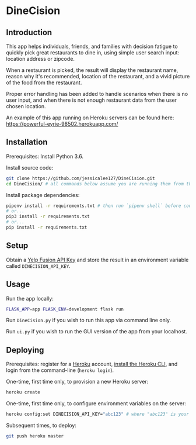 # DineCision

## Introduction

This app helps individuals, friends, and families with decision fatigue to quickly pick great restaurants to dine in, using simple user search input: location address or zipcode. 

When a restaurant is picked, the result will display the restaurant name, reason why it's recommended, location of the restaurant, and a vivid picture of the food from the restaurant.

Proper error handling has been added to handle scenarios when there is no user input, and when there is not enough restaurant data from the user chosen location.

An example of this app running on Heroku servers can be found here: https://powerful-eyrie-98502.herokuapp.com/


## Installation

Prerequisites: Install Python 3.6.

Install source code:

```sh
git clone https://github.com/jessicalee127/DineCision.git
cd DineCision/ # all commands below assume you are running them from this repository's root directory
```

Install package dependencies:

```sh
pipenv install -r requirements.txt # then run `pipenv shell` before continuing
# or...
pip3 install -r requirements.txt
# or...
pip install -r requirements.txt
```

## Setup

Obtain a [Yelp Fusion API Key](https://www.yelp.com/developers/v3/manage_app) and store the result in an environment variable called `DINECISION_API_KEY`.

## Usage

Run the app locally:

```sh
FLASK_APP=app FLASK_ENV=development flask run
```
Run `DineCision.py` if you wish to run this app via command line only.

Run `ui.py` if you wish to run the GUI version of the app from your localhost.

## Deploying

Prerequisites: register for a [Heroku](https://heroku.com) account, [install the Heroku CLI](https://devcenter.heroku.com/articles/heroku-cli#download-and-install), and login from the command-line (`heroku login`).

One-time, first time only, to provision a new Heroku server:

```sh
heroku create
```

One-time, first time only, to configure environment variables on the server:

```sh
heroku config:set DINECISION_API_KEY="abc123" # where "abc123" is your Yelp API Key
```

Subsequent times, to deploy:

```sh
git push heroku master
```
